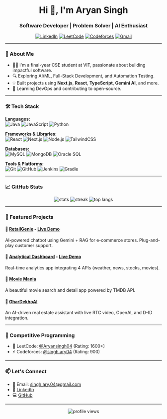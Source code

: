 <h1 align="center">Hi 👋, I'm Aryan Singh</h1>
<h3 align="center">Software Developer | Problem Solver | AI Enthusiast</h3>

<p align="center">
  <a href="https://www.linkedin.com/in/aryan-singh-438178219/"><img alt="LinkedIn" src="https://img.shields.io/badge/LinkedIn-blue?logo=linkedin&style=flat-square"></a>
  <a href="https://leetcode.com/Aryansingh04/"><img alt="LeetCode" src="https://img.shields.io/badge/LeetCode-FFA116?logo=leetcode&logoColor=white&style=flat-square"></a>
  <a href="https://codeforces.com/profile/singh.ary04"><img alt="Codeforces" src="https://img.shields.io/badge/Codeforces-1f8acb?style=flat-square&logo=codeforces&logoColor=white"></a>
  <a href="mailto:singh.ary.04@gmail.com"><img alt="Gmail" src="https://img.shields.io/badge/Gmail-D14836?logo=gmail&logoColor=white&style=flat-square"></a>
</p>

---

### 🚀 About Me

- 👨‍💻 I'm a final-year CSE student at VIT, passionate about building impactful software.
- 🔍 Exploring AI/ML, Full-Stack Development, and Automation Testing.
- 💡 Built projects using **Next.js**, **React**, **TypeScript**, **Gemini AI**, and more.
- 🌱 Learning DevOps and contributing to open-source.

---

### 🛠️ Tech Stack

**Languages:**  
![Java](https://img.shields.io/badge/-Java-007396?logo=java&logoColor=white&style=flat-square)
![JavaScript](https://img.shields.io/badge/-JavaScript-F7DF1E?logo=javascript&logoColor=black&style=flat-square)
![Python](https://img.shields.io/badge/-Python-3776AB?logo=python&logoColor=white&style=flat-square)

**Frameworks & Libraries:**  
![React](https://img.shields.io/badge/-React-61DAFB?logo=react&logoColor=black&style=flat-square)
![Next.js](https://img.shields.io/badge/-Next.js-000000?logo=nextdotjs&logoColor=white&style=flat-square)
![Node.js](https://img.shields.io/badge/-Node.js-339933?logo=nodedotjs&logoColor=white&style=flat-square)
![TailwindCSS](https://img.shields.io/badge/-TailwindCSS-06B6D4?logo=tailwindcss&logoColor=white&style=flat-square)

**Databases:**  
![MySQL](https://img.shields.io/badge/-MySQL-4479A1?logo=mysql&logoColor=white&style=flat-square)
![MongoDB](https://img.shields.io/badge/-MongoDB-47A248?logo=mongodb&logoColor=white&style=flat-square)
![Oracle SQL](https://img.shields.io/badge/-OracleSQL-F80000?logo=oracle&logoColor=white&style=flat-square)

**Tools & Platforms:**  
![Git](https://img.shields.io/badge/-Git-F05032?logo=git&logoColor=white&style=flat-square)
![GitHub](https://img.shields.io/badge/-GitHub-181717?logo=github&logoColor=white&style=flat-square)
![Jenkins](https://img.shields.io/badge/-Jenkins-D24939?logo=jenkins&logoColor=white&style=flat-square)
![Gradle](https://img.shields.io/badge/-Gradle-02303A?logo=gradle&logoColor=white&style=flat-square)

---

### 📈 GitHub Stats

<p align="center">
  <img src="https://github-readme-stats.vercel.app/api?username=aryan-s-ingh&show_icons=true&theme=radical" alt="stats" />
  <img src="https://github-readme-streak-stats.herokuapp.com/?user=aryan-s-ingh&theme=radical" alt="streak" />
  <img src="https://github-readme-stats.vercel.app/api/top-langs/?username=aryan-s-ingh&layout=compact&theme=radical" alt="top langs" />
</p>

---

### 💼 Featured Projects

#### 🔹 [RetailGenie](https://github.com/aryan-s-ingh/RetailGenie) - [Live Demo](https://retailgenie.vercel.app/)
AI-powered chatbot using Gemini + RAG for e-commerce stores. Plug-and-play customer support.

#### 🔹 [Analytical Dashboard](https://github.com/aryan-s-ingh/Analytical-dashboard) - [Live Demo](https://aryan-singh-analytical-dashboard.vercel.app/)
Real-time analytics app integrating 4 APIs (weather, news, stocks, movies).

#### 🔹 [Movie Mania](https://github.com/aryan-s-ingh/movie-mania)
A beautiful movie search and detail app powered by TMDB API.

#### 🔹 [GharDekhoAI](https://github.com/aryan-s-ingh/GharDekhoAI)
An AI-driven real estate assistant with live RTC video, OpenAI, and D-ID integration.

---

### 🎯 Competitive Programming

- 🧠 LeetCode: [@Aryansingh04](https://leetcode.com/Aryansingh04) (Rating: 1600+)
- ⚡ Codeforces: [@singh.ary04](https://codeforces.com/profile/singh.ary04) (Rating: 900)

---

### 📫 Let's Connect

- 📧 Email: singh.ary.04@gmail.com  
- 💼 [LinkedIn](https://www.linkedin.com/in/aryan-singh-438178219/)  
- 💻 [GitHub](https://github.com/aryan-s-ingh)

---

<p align="center">
  <img src="https://komarev.com/ghpvc/?username=aryan-s-ingh&style=flat-square" alt="profile views" />
</p>
